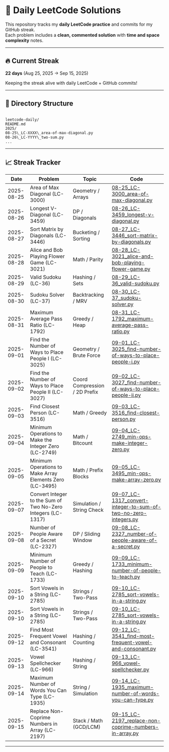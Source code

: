 # 🧠 Daily LeetCode Solutions

This repository tracks my **daily LeetCode practice** and commits for my GitHub streak.  
Each problem includes a **clean, commented solution** with **time and space complexity** notes.

---

## 🔥 Current Streak

**22 days** (Aug 25, 2025 → Sep 15, 2025)

Keeping the streak alive with daily LeetCode + GitHub commits!

---

## 📂 Directory Structure

```

leetcode-daily/
README.md
2025/
08-25\_LC-XXXX\_area-of-max-diagonal.py
08-26\_LC-YYYY\_two-sum.py
...

```

---

## 📈 Streak Tracker

| Date       | Problem                                                      | Topic                         | Code                                                                                                                                    |
| ---------- | ------------------------------------------------------------ | ----------------------------- | --------------------------------------------------------------------------------------------------------------------------------------- |
| 2025-08-25 | Area of Max Diagonal (LC-3000)                               | Geometry / Arrays             | [08-25_LC-3000_area-of-max-diagonal.py](2025/08-25_LC-3000_area-of-max-diagonal.py)                                                     |
| 2025-08-26 | Longest V-Diagonal (LC-3459)                                 | DP / Diagonals                | [08-26_LC-3459_longest-v-diagonal.py](2025/08-26_LC-3459_longest-v-diagonal.py)                                                         |
| 2025-08-27 | Sort Matrix by Diagonals (LC-3446)                           | Bucketing / Sorting           | [08-27_LC-3446_sort-matrix-by-diagonals.py](2025/08-27_LC-3446_sort-matrix-by-diagonals.py)                                             |
| 2025-08-28 | Alice and Bob Playing Flower Game (LC-3021)                  | Math / Parity                 | [08-28_LC-3021_alice-and-bob-playing-flower-game.py](2025/08-28_LC-3021_alice-and-bob-playing-flower-game.py)                           |
| 2025-08-29 | Valid Sudoku (LC-36)                                         | Hashing / Sets                | [08-29_LC-36_valid-sudoku.py](2025/08-29_LC-36_valid-sudoku.py)                                                                         |
| 2025-08-30 | Sudoku Solver (LC-37)                                        | Backtracking / MRV            | [08-30_LC-37_sudoku-solver.py](2025/08-30_LC-37_sudoku-solver.py)                                                                       |
| 2025-08-31 | Maximum Average Pass Ratio (LC-1792)                         | Greedy / Heap                 | [08-31_LC-1792_maximum-average-pass-ratio.py](2025/08-31_LC-1792_maximum-average-pass-ratio.py)                                         |
| 2025-09-01 | Find the Number of Ways to Place People I (LC-3025)          | Geometry / Brute Force        | [09-01_LC-3025_find-number-of-ways-to-place-people-i.py](2025/09-01_LC-3025_find-number-of-ways-to-place-people-i.py)                   |
| 2025-09-02 | Find the Number of Ways to Place People II (LC-3027)         | Coord Compression / 2D Prefix | [09-02_LC-3027_find-number-of-ways-to-place-people-ii.py](2025/09-02_LC-3027_find-number-of-ways-to-place-people-ii.py)                 |
| 2025-09-03 | Find Closest Person (LC-3516)                                | Math / Greedy                 | [09-03_LC-3516_find-closest-person.py](2025/09-03_LC-3516_find-closest-person.py)                                                       |
| 2025-09-04 | Minimum Operations to Make the Integer Zero (LC-2749)        | Math / Bitcount               | [09-04_LC-2749_min-ops-make-integer-zero.py](2025/09-04_LC-2749_min-ops-make-integer-zero.py)                                           |
| 2025-09-05 | Minimum Operations to Make Array Elements Zero (LC-3495)     | Math / Prefix Blocks          | [09-05_LC-3495_min-ops-make-array-zero.py](2025/09-05_LC-3495_min-ops-make-array-zero.py)                                               |
| 2025-09-07 | Convert Integer to the Sum of Two No-Zero Integers (LC-1317) | Simulation / String Check     | [09-07_LC-1317_convert-integer-to-sum-of-two-no-zero-integers.py](2025/09-07_LC-1317_convert-integer-to-sum-of-two-no-zero-integers.py) |
| 2025-09-08 | Number of People Aware of a Secret (LC-2327)                 | DP / Sliding Window           | [09-08_LC-2327_number-of-people-aware-of-a-secret.py](2025/09-08_LC-2327_number-of-people-aware-of-a-secret.py)                         |
| 2025-09-09 | Minimum Number of People to Teach (LC-1733)                  | Greedy / Hashing              | [09-09_LC-1733_minimum-number-of-people-to-teach.py](2025/09-09_LC-1733_minimum-number-of-people-to-teach.py)                           |
| 2025-09-10 | Sort Vowels in a String (LC-2785)                            | Strings / Two-Pass            | [09-10_LC-2785_sort-vowels-in-a-string.py](2025/09-10_LC-2785_sort-vowels-in-a-string.py)                                               |
| 2025-09-10 | Sort Vowels in a String (LC-2785)                            | Strings / Two-Pass            | [09-10_LC-2785_sort-vowels-in-a-string.py](2025/09-10_LC-2785_sort-vowels-in-a-string.py)                                               |
| 2025-09-12 | Find Most Frequent Vowel and Consonant (LC-3541)             | Hashing / Counting            | [09-12_LC-3541_find-most-frequent-vowel-and-consonant.py](2025/09-12_LC-3541_find-most-frequent-vowel-and-consonant.py)                 |
| 2025-09-13 | Vowel Spellchecker (LC-966)                                  | Hashing / String              | [09-13_LC-966_vowel-spellchecker.py](2025/09-13_LC-966_vowel-spellchecker.py)                                                           |
| 2025-09-14 | Maximum Number of Words You Can Type (LC-1935)               | String / Simulation           | [09-14_LC-1935_maximum-number-of-words-you-can-type.py](2025/09-14_LC-1935_maximum-number-of-words-you-can-type.py)                     |
| 2025-09-15 | Replace Non-Coprime Numbers in Array (LC-2197)               | Stack / Math (GCD/LCM)        | [09-15_LC-2197_replace-non-coprime-numbers-in-array.py](2025/09-15_LC-2197_replace-non-coprime-numbers-in-array.py)                     |

---
